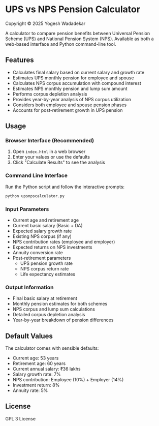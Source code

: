 # UPS vs NPS Pension Calculator

Copyright © 2025 Yogesh Wadadekar

A calculator to compare pension benefits between Universal Pension Scheme (UPS) and National Pension System (NPS). Available as both a web-based interface and Python command-line tool.

## Features

- Calculates final salary based on current salary and growth rate
- Estimates UPS monthly pension for employee and spouse
- Calculates NPS corpus accumulation with compound interest
- Estimates NPS monthly pension and lump sum amount
- Performs corpus depletion analysis
- Provides year-by-year analysis of NPS corpus utilization
- Considers both employee and spouse pension phases
- Accounts for post-retirement growth in UPS pension

## Usage

### Browser Interface (Recommended)
1. Open `index.html` in a web browser
2. Enter your values or use the defaults
3. Click "Calculate Results" to see the analysis

### Command Line Interface
Run the Python script and follow the interactive prompts:

```bash
python upsnpscalculator.py
```

### Input Parameters

- Current age and retirement age
- Current basic salary (Basic + DA)
- Expected salary growth rate
- Existing NPS corpus (if any)
- NPS contribution rates (employee and employer)
- Expected returns on NPS investments
- Annuity conversion rate
- Post-retirement parameters
  - UPS pension growth rate
  - NPS corpus return rate
  - Life expectancy estimates

### Output Information

- Final basic salary at retirement
- Monthly pension estimates for both schemes
- NPS corpus and lump sum calculations
- Detailed corpus depletion analysis
- Year-by-year breakdown of pension differences

## Default Values

The calculator comes with sensible defaults:
- Current age: 53 years
- Retirement age: 60 years
- Current annual salary: ₹36 lakhs
- Salary growth rate: 7%
- NPS contribution: Employee (10%) + Employer (14%)
- Investment return: 8%
- Annuity rate: 5%

## License

GPL 3 License

